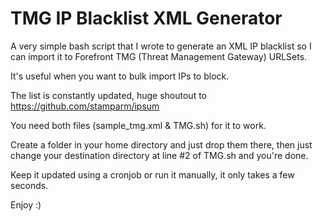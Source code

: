# TMG IP Blacklist XML Generator
A very simple bash script that I wrote to generate an XML IP blacklist so I can import it to Forefront TMG (Threat Management Gateway) URLSets. 

It's useful when you want to bulk import IPs to block. 

The list is constantly updated, huge shoutout to https://github.com/stamparm/ipsum

You need both files (sample_tmg.xml & TMG.sh) for it to work.

Create a folder in your home directory and just drop them there, then just change your destination directory at line #2 of TMG.sh and you're done.

Keep it updated using a cronjob or run it manually, it only takes a few seconds.

Enjoy :)
